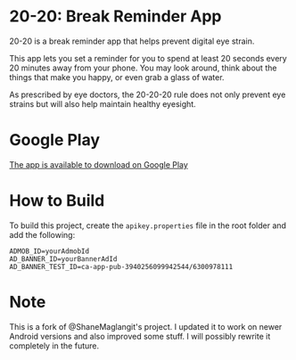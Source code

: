 # 20-20: Break Reminder App
20-20 is a break reminder app that helps prevent digital eye strain.

This app lets you set a reminder for you to spend at least 20 seconds every 20 minutes away from your phone. You may look around, think about the things that make you happy, or even grab a glass of water. 

As prescribed by eye doctors, the 20-20-20 rule does not only prevent eye strains but will also help maintain healthy eyesight.

# Google Play
[The app is available to download on Google Play](https://play.google.com/store/apps/details?id=com.mattgdot.a2020)

# How to Build
To build this project, create the `apikey.properties` file in the root folder and add the following:
```
ADMOB_ID=yourAdmobId
AD_BANNER_ID=yourBannerAdId
AD_BANNER_TEST_ID=ca-app-pub-3940256099942544/6300978111
```    

# Note
This is a fork of @ShaneMaglangit's project. I updated it to work on newer Android versions and also improved some stuff. I will possibly rewrite it completely in the future.
